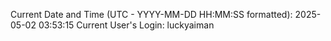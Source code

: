 Current Date and Time (UTC - YYYY-MM-DD HH:MM:SS formatted): 2025-05-02 03:53:15
Current User's Login: luckyaiman
